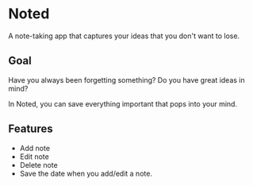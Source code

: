 # Noted

A note-taking app that captures your ideas that you don't want to lose.

## Goal

Have you always been forgetting something?
Do you have great ideas in mind?

In Noted, you can save everything important that pops into your mind.

## Features

- Add note
- Edit note
- Delete note
- Save the date when you add/edit a note.
